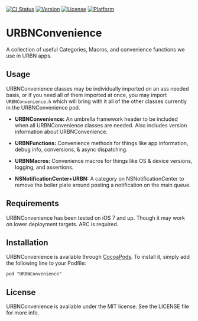  [![CI Status](http://img.shields.io/travis/jgrandelli/URBNConvenience.svg?style=flat)](https://travis-ci.org/jgrandelli/URBNConvenience)
[![Version](https://img.shields.io/cocoapods/v/URBNConvenience.svg?style=flat)](http://cocoadocs.org/docsets/URBNConvenience)
[![License](https://img.shields.io/cocoapods/l/URBNConvenience.svg?style=flat)](http://cocoadocs.org/docsets/URBNConvenience)
[![Platform](https://img.shields.io/cocoapods/p/URBNConvenience.svg?style=flat)](http://cocoadocs.org/docsets/URBNConvenience)

# URBNConvenience

A collection of useful Categories, Macros, and convenience functions we use in URBN apps.

## Usage

URBNConvenience classes may be individually imported on an ass needed basis, or if you need all of them imported at once, you may import `URBNConvenience.h` which will bring with it all of the other classes currently in the URBNConvenience pod.

* __URBNConvenience:__ An umbrella framework header to be included when all URBNConvenience classes are needed. Also includes version information about URBNConvenience.

* __URBNFunctions:__ Convenience methods for things like app information, debug info, conversions, & async dispatching.

* __URBNMacros:__ Convenience macros for things like OS & device versions, logging, and assertions.

* __NSNotificationCenter+URBN:__ A category on NSNotificationCenter to remove the boiler plate around posting a notification on the main queue.

## Requirements

URBNConvenience has been tested on iOS 7 and up. Though it may work on lower deployment targets. ARC is required.

## Installation

URBNConvenience is available through [CocoaPods](http://cocoapods.org). To install it, simply add the following line to your Podfile:

```
pod "URBNConvenience"
```

## License

URBNConvenience is available under the MIT license. See the LICENSE file for more info.

